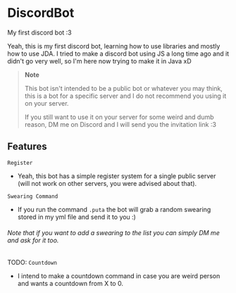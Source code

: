 # DiscordBot
My first discord bot :3

Yeah, this is my first discord bot, learning how to use libraries and mostly how to use JDA. I tried to make a discord bot using JS a long time ago and it didn't go very well, so I'm here now trying to make it in Java xD

> **Note**
>
> This bot isn't intended to be a public bot or whatever you may think, this is a bot for a specific server and I do not recommend you using it on your server.
>
> If you still want to use it on your server for some weird and dumb reason, DM me on Discord and I will send you the invitation link :3

## Features

`Register`
- Yeah, this bot has a simple register system for a single public server (will not work on other servers, you were advised about that).

`Swearing Command`
- If you run the command `.puta` the bot will grab a random swearing stored in my yml file and send it to you :)
###### Note that if you want to add a swearing to the list you can simply DM me and ask for it too.

TODO: `Countdown`
- I intend to make a countdown command in case you are weird person and wants a countdown from X to 0.

